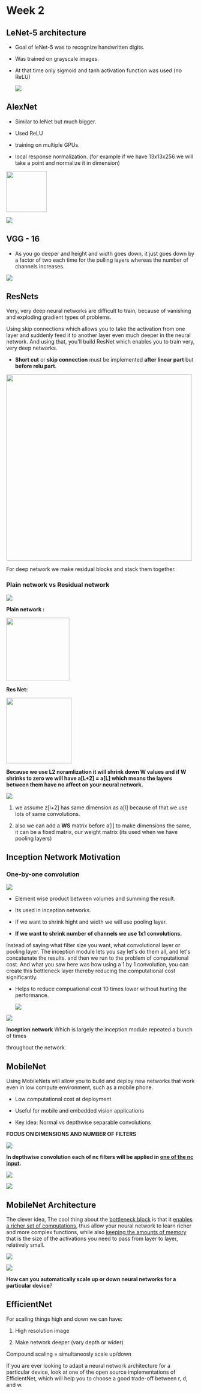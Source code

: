 # Week 2

## LeNet-5 architecture

- Goal of leNet-5 was to recognize handwritten digits.

- Was trained on grayscale images.

- At that time only sigmoid and tanh activation function was used (no ReLU)
  
  ![](/Users/rojina/Desktop/ai/AI-courses/DeepLearningSpecialization/Convolutional%20Neural%20Networks/pictures/leNet-5.png)

## AlexNet

- Similar to leNet but much bigger.

- Used ReLU

- training on multiple GPUs.

- local response normalization. (for example if we have 13x13x256 we will take a point and normalize it in dimension)

<img src="file:///Users/rojina/Desktop/ai/AI-courses/DeepLearningSpecialization/Convolutional%20Neural%20Networks/pictures/normalization.png" title="" alt="" width="108">

![](/Users/rojina/Desktop/ai/AI-courses/DeepLearningSpecialization/Convolutional%20Neural%20Networks/pictures/AlexNet.png)

## VGG - 16

- As you go deeper and height and width goes down, it just goes down by a factor of two each time for the pulling layers whereas the number of channels increases.

![](/Users/rojina/Desktop/ai/AI-courses/DeepLearningSpecialization/Convolutional%20Neural%20Networks/pictures/VGG%20-%2016.png)

## ResNets

Very, very deep neural networks are difficult to train, because of vanishing and exploding gradient types of problems.

Using skip connections which allows you to take the activation from one layer and suddenly feed it to another layer even much deeper in the neural network. And using that, you'll build ResNet which enables you to train very, very deep networks.

- **Short cut** or **skip connection** must be implemented **after linear part** but **before relu part**.

<img title="" src="file:///Users/rojina/Desktop/ai/AI-courses/DeepLearningSpecialization/Convolutional%20Neural%20Networks/pictures/Residual-block.png" alt="" width="495" data-align="center">

For deep network we make residual blocks and stack them together.

### Plain network vs Residual network

![](/Users/rojina/Desktop/ai/AI-courses/DeepLearningSpecialization/Convolutional%20Neural%20Networks/pictures/PvsR.png)

**Plain network :**

<img src="file:///Users/rojina/Desktop/ai/AI-courses/DeepLearningSpecialization/Convolutional%20Neural%20Networks/pictures/Plain.png" title="" alt="" width="168">

**Res Net:**

<img src="file:///Users/rojina/Desktop/ai/AI-courses/DeepLearningSpecialization/Convolutional%20Neural%20Networks/pictures/ResNet.png" title="" alt="" width="174">

**Because we use L2 noramlization it will shrink down W values and if W shrinks to zero we will have a[L+2] = a[L] which means the layers between them have no affect on your neural network.**

![](/Users/rojina/Desktop/ai/AI-courses/DeepLearningSpecialization/Convolutional%20Neural%20Networks/pictures/a[l]=a[l+2].png)

1. we assume z[l+2] has same dimension as a[l] because of that we use lots of same convolutions.

2. also we can add a **WS** matrix before a[l] to make dimensions the same, it can be a fixed matrix, our weight matrix (its used when we have pooling layers)

## Inception Network Motivation

### One-by-one convolution

![](/Users/rojina/Desktop/ai/AI-courses/DeepLearningSpecialization/Convolutional%20Neural%20Networks/pictures/one-one-conv.png)

- Element wise product between volumes and summing the result.

- Its used in inception networks.

- If we want to shrink hight and width we will use pooling layer.

- **If we want to shrink number of channels we use 1x1 convolutions.**

Instead of saying what filter size you want, what convolutional layer or pooling layer. The inception module lets you say let's do them all, and let's concatenate the results. and then we run to the problem of computational cost. And what you saw here was how using a 1 by 1 convolution, you can create this bottleneck layer thereby reducing the computational cost significantly.

- Helps to reduce compuational cost 10 times lower without hurting the performance.
  
  ![](/Users/rojina/Desktop/ai/AI-courses/DeepLearningSpecialization/Convolutional%20Neural%20Networks/pictures/using-1x1.png)

![](/Users/rojina/Desktop/ai/AI-courses/DeepLearningSpecialization/Convolutional%20Neural%20Networks/pictures/inception-module.png)

**Inception network** Which is largely the inception module repeated a bunch of times 

throughout the network.

## MobileNet

Using MobileNets will allow you to build and deploy new networks that work even in low compute environment, such as a mobile phone.

- Low computational cost at deployment

- Useful for mobile and embedded vision applications

- Key idea: Normal vs depthwise separable convolutions

**FOCUS ON DIMENSIONS AND NUMBER OF FILTERS**

![](/Users/rojina/Desktop/ai/AI-courses/DeepLearningSpecialization/Convolutional%20Neural%20Networks/pictures/normal-convolution.png)

**In depthwise convolution each of nc filters will be applied in <u>one of the nc input</u>.**

![](/Users/rojina/Desktop/ai/AI-courses/DeepLearningSpecialization/Convolutional%20Neural%20Networks/pictures/depthwise-convolution.png)

![](/Users/rojina/Desktop/ai/AI-courses/DeepLearningSpecialization/Convolutional%20Neural%20Networks/pictures/point-wise%20conv.png)

## MobileNet Architecture

The clever idea, The cool thing about the <u>bottleneck block</u> is that it <u>enables a richer set of computations</u>, thus allow your neural network to learn richer and more complex functions, while also <u>keeping the amounts of memory</u> that is the size of the activations you need to pass from layer to layer, relatively small.

![](/Users/rojina/Desktop/ai/AI-courses/DeepLearningSpecialization/Convolutional%20Neural%20Networks/pictures/mobile-net.png)

![](/Users/rojina/Desktop/ai/AI-courses/DeepLearningSpecialization/Convolutional%20Neural%20Networks/pictures/bottleneck.png)

**How can you automatically scale up or down neural networks for a particular device**?

## EfficientNet

For scaling things high and down we can have:

1. High resolution image

2. Make network deeper (vary depth or wider)

Compound scaling = simultaneosly scale up/down

If you are ever looking to adapt a neural network architecture for a particular device, look at one of the open source implementations of EfficientNet, which will help you to choose a good trade-off between r, d, and w.
